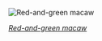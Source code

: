 
![Red-and-green macaw](https://upload.wikimedia.org/wikipedia/commons/thumb/4/42/Red-and-green_macaw_%28Ara_chloropterus%29_juvenile.JPG/525px-Red-and-green_macaw_%28Ara_chloropterus%29_juvenile.JPG)

*[Red-and-green macaw](https://wikipedia.org/wiki/File:Red-and-green_macaw_(Ara_chloropterus)_juvenile.JPG)*
